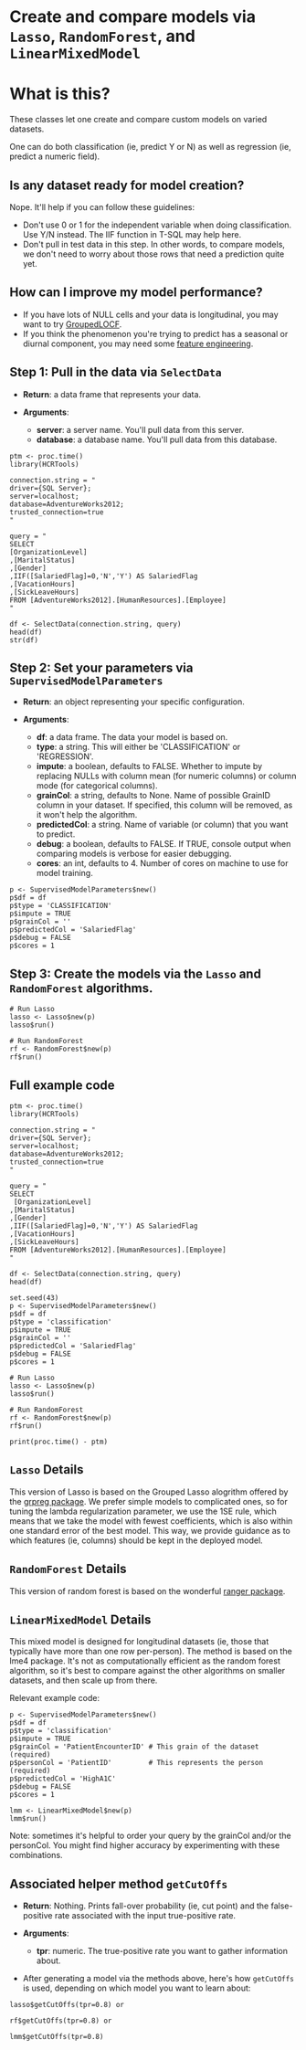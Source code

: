 # Create and compare models via ``Lasso``, ``RandomForest``, and ``LinearMixedModel``

# What is this?

These classes let one create and compare custom models on varied datasets.

One can do both classification (ie, predict Y or N) as well as regression (ie, predict a numeric field).

## Is any dataset ready for model creation?

Nope. It'll help if you can follow these guidelines:

* Don't use 0 or 1 for the independent variable when doing classification. Use Y/N instead. The IIF function in T-SQL may help here.
* Don't pull in test data in this step. In other words, to compare models, we don't need to worry about those rows that need a prediction quite yet.

## How can I improve my model performance?

* If you have lots of NULL cells and your data is longitudinal, you may want to try [GroupedLOCF](/model-pre-processing/longitudinal-imputation).
* If you think the phenomenon you're trying to predict has a seasonal or diurnal component, you may need some [feature engineering](/model-pre-processing/seasonality-handling).

## Step 1: Pull in the data via ``SelectData``

- __Return__: a data frame that represents your data.

- __Arguments__:
    - __server__: a server name. You'll pull data from this server.
    - __database__: a database name. You'll pull data from this database.

```{r}
ptm <- proc.time()
library(HCRTools)

connection.string = "
driver={SQL Server};
server=localhost;
database=AdventureWorks2012;
trusted_connection=true
"

query = "
SELECT
[OrganizationLevel]
,[MaritalStatus]
,[Gender]
,IIF([SalariedFlag]=0,'N','Y') AS SalariedFlag
,[VacationHours]
,[SickLeaveHours]
FROM [AdventureWorks2012].[HumanResources].[Employee]
"

df <- SelectData(connection.string, query)
head(df)
str(df)
```

## Step 2: Set your parameters via ``SupervisedModelParameters``

- __Return__: an object representing your specific configuration.

- __Arguments__:
    - __df__: a data frame. The data your model is based on.
    - __type__: a string. This will either be 'CLASSIFICATION' or 'REGRESSION'.
    - __impute__: a boolean, defaults to FALSE. Whether to impute by replacing NULLs with column mean (for numeric columns) or column mode (for categorical columns).
    - __grainCol__: a string, defaults to None. Name of possible GrainID column in your dataset. If specified, this column will be removed, as it won't help the algorithm.
    - __predictedCol__: a string. Name of variable (or column) that you want to predict. 
    - __debug__: a boolean, defaults to FALSE. If TRUE, console output when comparing models is verbose for easier debugging.
    - __cores__: an int, defaults to 4. Number of cores on machine to use for model training.

```{r}
p <- SupervisedModelParameters$new()
p$df = df
p$type = 'CLASSIFICATION'
p$impute = TRUE
p$grainCol = ''
p$predictedCol = 'SalariedFlag'
p$debug = FALSE
p$cores = 1
```

## Step 3: Create the models via the ``Lasso`` and ``RandomForest`` algorithms.

```{r}
# Run Lasso
lasso <- Lasso$new(p)
lasso$run()

# Run RandomForest
rf <- RandomForest$new(p)
rf$run()
```

## Full example code

```{r}
ptm <- proc.time()
library(HCRTools)

connection.string = "
driver={SQL Server};
server=localhost;
database=AdventureWorks2012;
trusted_connection=true
"

query = "
SELECT
 [OrganizationLevel]
,[MaritalStatus]
,[Gender]
,IIF([SalariedFlag]=0,'N','Y') AS SalariedFlag
,[VacationHours]
,[SickLeaveHours]
FROM [AdventureWorks2012].[HumanResources].[Employee]
"

df <- SelectData(connection.string, query)
head(df)

set.seed(43)
p <- SupervisedModelParameters$new()
p$df = df
p$type = 'classification'
p$impute = TRUE
p$grainCol = ''
p$predictedCol = 'SalariedFlag'
p$debug = FALSE
p$cores = 1

# Run Lasso
lasso <- Lasso$new(p)
lasso$run()

# Run RandomForest
rf <- RandomForest$new(p)
rf$run()

print(proc.time() - ptm)
```

## ``Lasso`` Details

This version of Lasso is based on the Grouped Lasso alogrithm offered by the [grpreg package](https://cran.r-project.org/web/packages/grpreg/grpreg.pdf). We prefer simple models to complicated ones, so for tuning the lambda regularization parameter, we use the 1SE rule, which means that we take the model with fewest coefficients, which is also within one standard error of the best model. This way, we provide guidance as to which features (ie, columns) should be kept in the deployed model. 

## ``RandomForest`` Details

This version of random forest is based on the wonderful [ranger package](https://cran.r-project.org/web/packages/ranger/ranger.pdf).

## ``LinearMixedModel`` Details

This mixed model is designed for longitudinal datasets (ie, those that typically have more than one row per-person). The method is based on the lme4 package. It's not as computationally efficient as the random forest algorithm, so it's best to compare against the other algorithms on smaller datasets, and then scale up from there.

Relevant example code:

```
p <- SupervisedModelParameters$new()
p$df = df
p$type = 'classification'
p$impute = TRUE
p$grainCol = 'PatientEncounterID' # This grain of the dataset (required)
p$personCol = 'PatientID'         # This represents the person (required)
p$predictedCol = 'HighA1C'
p$debug = FALSE
p$cores = 1

lmm <- LinearMixedModel$new(p)
lmm$run()
```

Note: sometimes it's helpful to order your query by the grainCol and/or the personCol. You might find higher accuracy by experimenting with these combinations.

## Associated helper method ``getCutOffs``

- __Return__: Nothing. Prints fall-over probability (ie, cut point) and the false-positive rate associated with the input true-positive rate.

- __Arguments__:
    - __tpr__: numeric. The true-positive rate you want to gather information about.

* After generating a model via the methods above, here's how ``getCutOffs`` is used, depending on which model you want to learn about:

```{r}
lasso$getCutOffs(tpr=0.8) or

rf$getCutOffs(tpr=0.8) or

lmm$getCutOffs(tpr=0.8)
```

